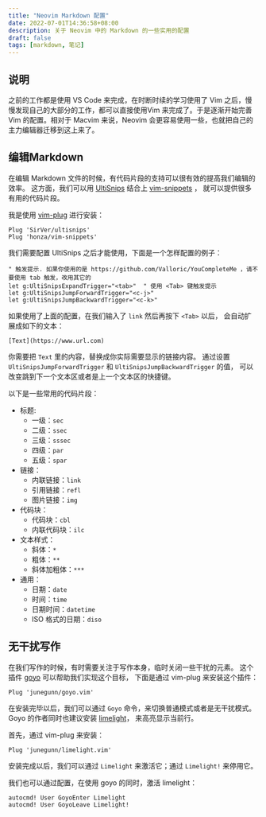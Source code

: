```yaml
---
title: "Neovim Markdown 配置"
date: 2022-07-01T14:36:58+08:00
description: 关于 Neovim 中的 Markdown 的一些实用的配置
draft: false
tags: [markdown, 笔记]
---
```


## 说明 #
之前的工作都是使用 VS Code 来完成，在时断时续的学习使用了 Vim 之后，慢慢发现自己的大部分的工作，都可以直接使用Vim 来完成了。于是逐渐开始完善 Vim 的配置。相对于 Macvim 来说，Neovim 会更容易使用一些，也就把自己的主力编辑器迁移到这上来了。

## 编辑Markdown #
在编辑 Markdown 文件的时候，有代码片段的支持可以很有效的提高我们编辑的效率。
这方面，我们可以用 [UltiSnips](https://github.com/SirVer/ultisnips) 
结合上 [vim-snippets](https://github.com/honza/vim-snippets) ，
就可以提供很多有用的代码片段。

我是使用 [vim-plug](https://github.com/junegunn/vim-plug) 进行安装：
```
Plug 'SirVer/ultisnips'
Plug 'honza/vim-snippets'
```

我们需要配置 UltiSnips 之后才能使用，下面是一个怎样配置的例子：
```
" 触发提示. 如果你使用的是 https://github.com/Valloric/YouCompleteMe ，请不要使用 tab 触发，改用其它的
let g:UltiSnipsExpandTrigger="<tab>"  " 使用 <Tab> 键触发提示
let g:UltiSnipsJumpForwardTrigger="<c-j>"
let g:UltiSnipsJumpBackwardTrigger="<c-k>"
```

如果使用了上面的配置，在我们输入了 `link` 然后再按下 `<Tab>` 以后，
会自动扩展成如下的文本：
```
[Text](https://www.url.com)
```

你需要把 `Text` 里的内容，替换成你实际需要显示的链接内容。
通过设置 `UltiSnipsJumpForwardTrigger` 和 `UltiSnipsJumpBackwardTrigger` 的值，
可以改变跳到下一个文本区或者是上一个文本区的快捷键。

以下是一些常用的代码片段：
- 标题:
    + 一级：`sec`
    + 二级：`ssec`
    + 三级：`sssec`
    + 四级：`par`
    + 五级：`spar`
- 链接：
    + 内联链接：`link`
    + 引用链接：`refl`
    + 图片链接：`img`
- 代码块：
    + 代码块：`cbl`
    + 内联代码块：`ilc`
- 文本样式：
    + 斜体：`*`
    + 粗体：`**`
    + 斜体加粗体：`***`
- 通用：
    + 日期：`date`
    + 时间：`time`
    + 日期时间：`datetime`
    + ISO 格式的日期：`diso`

## 无干扰写作
在我们写作的时候，有时需要关注于写作本身，临时关闭一些干扰的元素。
这个插件 [goyo](https://github.com/junegunn/goyo.vim) 可以帮助我们实现这个目标，
下面是通过 vim-plug 来安装这个插件：
```
Plug 'junegunn/goyo.vim'
```

在安装完毕以后，我们可以通过 `Goyo` 命令，来切换普通模式或者是无干扰模式。
Goyo 的作者同时也建议安装 [limelight](https://github.com/junegunn/limelight.vim)，
来高亮显示当前行。

首先，通过 vim-plug 来安装：
```
Plug 'junegunn/limelight.vim'
```

安装完成以后，我们可以通过 `Limelight` 来激活它；通过 `Limelight!` 来停用它。

我们也可以通过配置，在使用 goyo 的同时，激活 limelight：
```
autocmd! User GoyoEnter Limelight
autocmd! User GoyoLeave Limelight!
```


